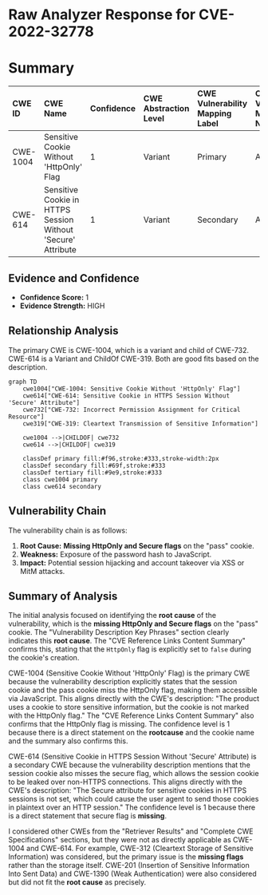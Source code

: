 # Raw Analyzer Response for CVE-2022-32778

# Summary
| CWE ID    | CWE Name                                                        | Confidence | CWE Abstraction Level | CWE Vulnerability Mapping Label | CWE-Vulnerability Mapping Notes |
| :--------- | :-------------------------------------------------------------- | :--------- | :-------------------- | :------------------------------ | :------------------------------ |
| CWE-1004   | Sensitive Cookie Without 'HttpOnly' Flag                       | 1          | Variant               | Primary                         | Allowed                       |
| CWE-614   | Sensitive Cookie in HTTPS Session Without 'Secure' Attribute                       | 1          | Variant               | Secondary                         | Allowed                       |

## Evidence and Confidence

*   **Confidence Score:** 1
*   **Evidence Strength:** HIGH

## Relationship Analysis
The primary CWE is CWE-1004, which is a variant and child of CWE-732. CWE-614 is a Variant and ChildOf CWE-319. Both are good fits based on the description.

```mermaid
graph TD
    cwe1004["CWE-1004: Sensitive Cookie Without 'HttpOnly' Flag"]
    cwe614["CWE-614: Sensitive Cookie in HTTPS Session Without 'Secure' Attribute"]
    cwe732["CWE-732: Incorrect Permission Assignment for Critical Resource"]
    cwe319["CWE-319: Cleartext Transmission of Sensitive Information"]
    
    cwe1004 -->|CHILDOF| cwe732
    cwe614 -->|CHILDOF| cwe319

    classDef primary fill:#f96,stroke:#333,stroke-width:2px
    classDef secondary fill:#69f,stroke:#333
    classDef tertiary fill:#9e9,stroke:#333
    class cwe1004 primary
    class cwe614 secondary
```

## Vulnerability Chain
The vulnerability chain is as follows:
1.  **Root Cause:** **Missing HttpOnly and Secure flags** on the "pass" cookie.
2.  **Weakness:** Exposure of the password hash to JavaScript.
3.  **Impact:** Potential session hijacking and account takeover via XSS or MitM attacks.

## Summary of Analysis
The initial analysis focused on identifying the **root cause** of the vulnerability, which is the **missing HttpOnly and Secure flags** on the "pass" cookie. The "Vulnerability Description Key Phrases" section clearly indicates this **root cause**. The "CVE Reference Links Content Summary" confirms this, stating that the `HttpOnly` flag is explicitly set to `false` during the cookie's creation.

CWE-1004 (Sensitive Cookie Without 'HttpOnly' Flag) is the primary CWE because the vulnerability description explicitly states that the session cookie and the pass cookie miss the HttpOnly flag, making them accessible via JavaScript. This aligns directly with the CWE's description: "The product uses a cookie to store sensitive information, but the cookie is not marked with the HttpOnly flag." The "CVE Reference Links Content Summary" also confirms that the HttpOnly flag is missing. The confidence level is 1 because there is a direct statement on the **rootcause** and the cookie name and the summary also confirms this.

CWE-614 (Sensitive Cookie in HTTPS Session Without 'Secure' Attribute) is a secondary CWE because the vulnerability description mentions that the session cookie also misses the secure flag, which allows the session cookie to be leaked over non-HTTPS connections. This aligns directly with the CWE's description: "The Secure attribute for sensitive cookies in HTTPS sessions is not set, which could cause the user agent to send those cookies in plaintext over an HTTP session." The confidence level is 1 because there is a direct statement that secure flag is **missing**.

I considered other CWEs from the "Retriever Results" and "Complete CWE Specifications" sections, but they were not as directly applicable as CWE-1004 and CWE-614. For example, CWE-312 (Cleartext Storage of Sensitive Information) was considered, but the primary issue is the **missing flags** rather than the storage itself. CWE-201 (Insertion of Sensitive Information Into Sent Data) and CWE-1390 (Weak Authentication) were also considered but did not fit the **root cause** as precisely.